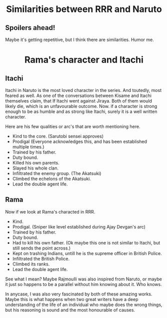 <h1 style="text-align: center;"> Similarities between RRR and Naruto </h1>

## Spoilers ahead!
Maybe it's getting repetitive, but I think there are similarities. 
Humor me. 

<h1 style="text-align: center;"> Rama's character and Itachi </h1>

## Itachi
Itachi in Naruto is the most loved character in the series. And toutedly, most feared as well. 
As one of the conversations between Kisame and Itachi themselves claim, that If Itachi went against Jiraya. Both of them would likely die, which is an unfavourable outcome. Now. if a character is strong enough to be as humble and as strong like Itachi, surely it is a well written character.

Here are his few qualities or arc's that are worth mentioning here. 

-  Kind to the core. (Sarutobi sensei approves)
-  Prodigal (Everyone acknowledges this, and has been established multiple times.)
-  Trained by his father.
-  Duty bound. 
-  Killed his own parents. 
-  Slayed his whole clan.
-  Infiltrated the enemy group. (The Akatsuki)
-  Climbed the echelons of the Akatsuki.
-  Lead the double agent life. 

## Rama
Now if we look at Rama's characted in RRR. 

-   Kind.
-   Prodigal. (Sniper like level established during Ajay Devgan's arc)
-   Trained by his father. 
-   Duty bound. 
-   Had to kill his own father. (Ok maybe this one is not similar to Itachi, but still sends the point across.)
-   Kept on trashing Indians, untill he is the supreme officer in British Police.
-   Infiltrated the British Police.
-   Climbed its ranks.
-   Lead the double agent life. 



See what I mean?
Maybe Rajmoulli was also inspired from Naruto, or maybe it just so happens to be a parallel without him knowing about it.
Who knows. 

In anycase, I was also very fascinated by both of these amazing works. Maybe this is what happens when two great writers have a deep understanding of the life of an individual who maybe does the wrong things, but his reasoning is sound and the most honourable of causes. 